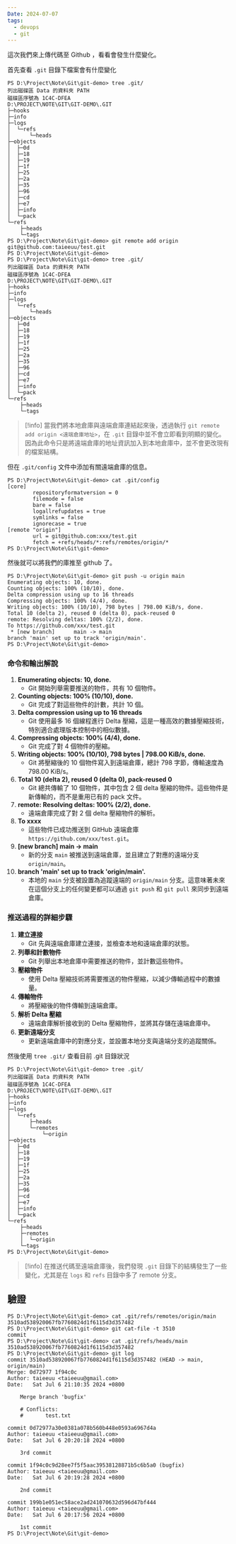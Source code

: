 ```yaml
---
Date: 2024-07-07
tags:
  - devops
  - git
---
```

這次我們來上傳代碼至 Github ，看看會發生什麼變化。

首先查看 `.git` 目錄下檔案會有什麼變化
```shell
PS D:\Project\Note\Git\git-demo> tree .git/
列出磁碟區 Data 的資料夾 PATH
磁碟區序號為 1C4C-DFEA
D:\PROJECT\NOTE\GIT\GIT-DEMO\.GIT
├─hooks
├─info
├─logs
│  └─refs
│      └─heads
├─objects
│  ├─0d
│  ├─18
│  ├─19
│  ├─1f
│  ├─25
│  ├─2a
│  ├─35
│  ├─96
│  ├─cd
│  ├─e7
│  ├─info
│  └─pack
└─refs
    ├─heads
    └─tags
PS D:\Project\Note\Git\git-demo> git remote add origin git@github.com:taieeuu/test.git
PS D:\Project\Note\Git\git-demo>
PS D:\Project\Note\Git\git-demo> tree .git/
列出磁碟區 Data 的資料夾 PATH
磁碟區序號為 1C4C-DFEA
D:\PROJECT\NOTE\GIT\GIT-DEMO\.GIT
├─hooks
├─info
├─logs
│  └─refs
│      └─heads
├─objects
│  ├─0d
│  ├─18
│  ├─19
│  ├─1f
│  ├─25
│  ├─2a
│  ├─35
│  ├─96
│  ├─cd
│  ├─e7
│  ├─info
│  └─pack
└─refs
    ├─heads
    └─tags
```
>[!info]
>當我們將本地倉庫與遠端倉庫連結起來後，透過執行 `git remote add origin <遠端倉庫地址>`，在 `.git` 目錄中並不會立即看到明顯的變化。因為此命令只是將遠端倉庫的地址資訊加入到本地倉庫中，並不會更改現有的檔案結構。

但在 `.git/config` 文件中添加有關遠端倉庫的信息。
```shell
PS D:\Project\Note\Git\git-demo> cat .git/config
[core]
        repositoryformatversion = 0
        filemode = false
        bare = false
        logallrefupdates = true
        symlinks = false
        ignorecase = true
[remote "origin"]
        url = git@github.com:xxx/test.git
        fetch = +refs/heads/*:refs/remotes/origin/*
PS D:\Project\Note\Git\git-demo>
```

然後就可以將我們的庫推至 github 了。
```shell
PS D:\Project\Note\Git\git-demo> git push -u origin main
Enumerating objects: 10, done.
Counting objects: 100% (10/10), done.
Delta compression using up to 16 threads
Compressing objects: 100% (4/4), done.
Writing objects: 100% (10/10), 798 bytes | 798.00 KiB/s, done.
Total 10 (delta 2), reused 0 (delta 0), pack-reused 0
remote: Resolving deltas: 100% (2/2), done.
To https://github.com/xxx/test.git
 * [new branch]      main -> main
branch 'main' set up to track 'origin/main'.
PS D:\Project\Note\Git\git-demo>
```
### 命令和輸出解說
1. **Enumerating objects: 10, done.**
	- Git 開始列舉需要推送的物件，共有 10 個物件。
2. **Counting objects: 100% (10/10), done.** 
	- Git 完成了對這些物件的計數，共計 10 個。
3. **Delta compression using up to 16 threads**
	- Git 使用最多 16 個線程進行 Delta 壓縮，這是一種高效的數據壓縮技術，特別適合處理版本控制中的相似數據。
4. **Compressing objects: 100% (4/4), done.**
	- Git 完成了對 4 個物件的壓縮。
5. **Writing objects: 100% (10/10), 798 bytes | 798.00 KiB/s, done.**
	- Git 將壓縮後的 10 個物件寫入到遠端倉庫，總計 798 字節，傳輸速度為 798.00 KiB/s。
6. **Total 10 (delta 2), reused 0 (delta 0), pack-reused 0**
	- Git 總共傳輸了 10 個物件，其中包含 2 個 delta 壓縮的物件。這些物件是新傳輸的，而不是重用已有的 pack 文件。
7. **remote: Resolving deltas: 100% (2/2), done.**
	- 遠端倉庫完成了對 2 個 delta 壓縮物件的解析。
8. **To xxxx**
	- 這些物件已成功推送到 GitHub 遠端倉庫 `https://github.com/xxx/test.git`。
9. **[new branch] main -> main**
	- 新的分支 `main` 被推送到遠端倉庫，並且建立了對應的遠端分支 `origin/main`。
10. **branch 'main' set up to track 'origin/main'.**
	- 本地的 `main` 分支被設置為追蹤遠端的 `origin/main` 分支。這意味著未來在這個分支上的任何變更都可以通過 `git push` 和 `git pull` 來同步到遠端倉庫。
### 推送過程的詳細步驟
1. **建立連接**
    - Git 先與遠端倉庫建立連接，並檢查本地和遠端倉庫的狀態。
2. **列舉和計數物件**
    - Git 列舉出本地倉庫中需要推送的物件，並計數這些物件。
3. **壓縮物件**
    - 使用 Delta 壓縮技術將需要推送的物件壓縮，以減少傳輸過程中的數據量。
4. **傳輸物件**
    - 將壓縮後的物件傳輸到遠端倉庫。
5. **解析 Delta 壓縮**
    - 遠端倉庫解析接收到的 Delta 壓縮物件，並將其存儲在遠端倉庫中。
6. **更新遠端分支**
    - 更新遠端倉庫中的對應分支，並設置本地分支與遠端分支的追蹤關係。

然後使用 `tree .git/` 查看目前 .git 目錄狀況
```shell
PS D:\Project\Note\Git\git-demo> tree .git/
列出磁碟區 Data 的資料夾 PATH
磁碟區序號為 1C4C-DFEA
D:\PROJECT\NOTE\GIT\GIT-DEMO\.GIT
├─hooks
├─info
├─logs
│  └─refs
│      ├─heads
│      └─remotes
│          └─origin
├─objects
│  ├─0d
│  ├─18
│  ├─19
│  ├─1f
│  ├─25
│  ├─2a
│  ├─35
│  ├─96
│  ├─cd
│  ├─e7
│  ├─info
│  └─pack
└─refs
    ├─heads
    ├─remotes
    │  └─origin
    └─tags
PS D:\Project\Note\Git\git-demo>
```
>[!info]
>在推送代碼至遠端倉庫後，我們發現 `.git` 目錄下的結構發生了一些變化，尤其是在 `logs` 和 `refs` 目錄中多了 remote 分支。

## 驗證
```shell
PS D:\Project\Note\Git\git-demo> cat .git/refs/remotes/origin/main
3510ad538920067fb7760824d1f6115d3d357482
PS D:\Project\Note\Git\git-demo> git cat-file -t 3510
commit
PS D:\Project\Note\Git\git-demo> cat .git/refs/heads/main
3510ad538920067fb7760824d1f6115d3d357482
PS D:\Project\Note\Git\git-demo> git log
commit 3510ad538920067fb7760824d1f6115d3d357482 (HEAD -> main, origin/main)
Merge: 0d72977 1f94c0c
Author: taieeuu <taieeuu@gmail.com>
Date:   Sat Jul 6 21:10:35 2024 +0800

    Merge branch 'bugfix'

    # Conflicts:
    #       test.txt

commit 0d72977a30e0381a078b560b448e0593a6967d4a
Author: taieeuu <taieeuu@gmail.com>
Date:   Sat Jul 6 20:20:18 2024 +0800

    3rd commit

commit 1f94c0c9d28ee7f5f5aac39538128871b5c6b5a0 (bugfix)
Author: taieeuu <taieeuu@gmail.com>
Date:   Sat Jul 6 20:19:28 2024 +0800

    2nd commit

commit 199b1e051ec58ace2ad241070632d596d47bf444
Author: taieeuu <taieeuu@gmail.com>
Date:   Sat Jul 6 20:17:56 2024 +0800

    1st commit
PS D:\Project\Note\Git\git-demo>
```